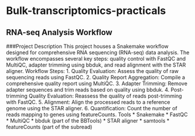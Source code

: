 # Bulk-transcriptomics-practicals
## RNA-seq Analysis Workflow
###Project Description
This project houses a Snakemake workflow designed for comprehensive RNA sequencing (RNA-seq) data analysis. The workflow encompasses several key steps: quality control with FastQC and MultiQC, adapter trimming using bbduk, and read alignment with the STAR aligner. 
Workflow Steps:
    1. Quality Evaluation: Assess the quality of raw sequencing reads using FastQC.
    2. Quality Report Aggregation: Compile a comprehensive quality report using MultiQC.
    3. Adapter Trimming: Remove adapter sequences and trim reads based on quality using bbduk.
    4. Post-trimming Quality Evaluation: Reassess the quality of reads post-trimming with FastQC.
    5. Alignment: Align the processed reads to a reference genome using the STAR aligner.
    6. Quantification: Count the number of reads mapping to genes using featureCounts.
Tools
    * Snakemake
    * FastQC
    * MultiQC
    * bbduk (part of the BBTools)
    * STAR aligner
    * samtools
    * featureCounts (part of the subread)
